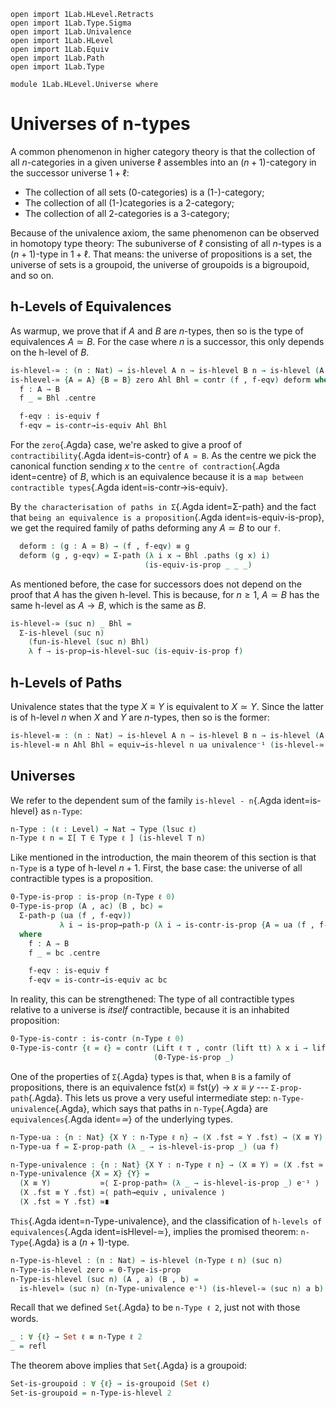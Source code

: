 ```
open import 1Lab.HLevel.Retracts
open import 1Lab.Type.Sigma
open import 1Lab.Univalence
open import 1Lab.HLevel
open import 1Lab.Equiv
open import 1Lab.Path
open import 1Lab.Type

module 1Lab.HLevel.Universe where
```

<!--
```
private variable
  ℓ : Level
  A B C : Type ℓ
```
-->

# Universes of n-types

A common phenomenon in higher category theory is that the collection of
all $n$-categories in a given universe $\ell$ assembles into an
$(n+1)$-category in the successor universe $1+\ell$:

* The collection of all sets (0-categories) is a (1-)-category;
* The collection of all (1-)categories is a 2-category;
* The collection of all 2-categories is a 3-category;

Because of the univalence axiom, the same phenomenon can be observed in
homotopy type theory: The subuniverse of $\ell$ consisting of all
$n$-types is a $(n+1)$-type in $1+\ell$. That means: the universe of
propositions is a set, the universe of sets is a groupoid, the universe
of groupoids is a bigroupoid, and so on.

## h-Levels of Equivalences

As warmup, we prove that if $A$ and $B$ are $n$-types, then so is the
type of equivalences $A \simeq B$. For the case where $n$ is a
successor, this only depends on the h-level of $B$.

```agda
is-hlevel-≃ : (n : Nat) → is-hlevel A n → is-hlevel B n → is-hlevel (A ≃ B) n
is-hlevel-≃ {A = A} {B = B} zero Ahl Bhl = contr (f , f-eqv) deform where
  f : A → B
  f _ = Bhl .centre

  f-eqv : is-equiv f
  f-eqv = is-contr→is-equiv Ahl Bhl
```

For the `zero`{.Agda} case, we're asked to give a proof of
`contractibility`{.Agda ident=is-contr} of `A ≃ B`. As the centre we pick
the canonical function sending $x$ to the `centre of contraction`{.Agda
ident=centre} of $B$, which is an equivalence because it is a
`map between contractible types`{.Agda ident=is-contr→is-equiv}.

By `the characterisation of paths in Σ`{.Agda ident=Σ-path} and the fact
that `being an equivalence is a proposition`{.Agda
ident=is-equiv-is-prop}, we get the required family of paths deforming any
$A \simeq B$ to our `f`.

```agda
  deform : (g : A ≃ B) → (f , f-eqv) ≡ g
  deform (g , g-eqv) = Σ-path (λ i x → Bhl .paths (g x) i)
                              (is-equiv-is-prop _ _ _)
```

As mentioned before, the case for successors does not depend on the
proof that $A$ has the given h-level. This is because, for $n \ge 1$, $A
\simeq B$ has the same h-level as $A \to B$, which is the same as $B$.

```agda
is-hlevel-≃ (suc n) _ Bhl =
  Σ-is-hlevel (suc n) 
    (fun-is-hlevel (suc n) Bhl)
    λ f → is-prop→is-hlevel-suc (is-equiv-is-prop f)
```

## h-Levels of Paths

Univalence states that the type $X ≡ Y$ is equivalent to $X \simeq Y$.
Since the latter is of h-level $n$ when $X$ and $Y$ are $n$-types, then
so is the former:

```agda
is-hlevel-≡ : (n : Nat) → is-hlevel A n → is-hlevel B n → is-hlevel (A ≡ B) n
is-hlevel-≡ n Ahl Bhl = equiv→is-hlevel n ua univalence⁻¹ (is-hlevel-≃ n Ahl Bhl)
```

## Universes

We refer to the dependent sum of the family `is-hlevel - n`{.Agda
ident=is-hlevel} as `n-Type`:

```agda
n-Type : (ℓ : Level) → Nat → Type (lsuc ℓ)
n-Type ℓ n = Σ[ T ∈ Type ℓ ] (is-hlevel T n)
```

Like mentioned in the introduction, the main theorem of this section is
that `n-Type` is a type of h-level $n+1$. First, the base case: the
universe of all contractible types is a proposition.

```agda
0-Type-is-prop : is-prop (n-Type ℓ 0)
0-Type-is-prop (A , ac) (B , bc) =
  Σ-path-p (ua (f , f-eqv))
           λ i → is-prop→path-p (λ i → is-contr-is-prop {A = ua (f , f-eqv) i}) ac bc i
  where
    f : A → B
    f _ = bc .centre

    f-eqv : is-equiv f
    f-eqv = is-contr→is-equiv ac bc
```

In reality, this can be strengthened: The type of all contractible types
relative to a universe is _itself_ contractible, because it is an
inhabited proposition:

```agda
0-Type-is-contr : is-contr (n-Type ℓ 0)
0-Type-is-contr {ℓ = ℓ} = contr (Lift ℓ ⊤ , contr (lift tt) λ x i → lift tt)
                                (0-Type-is-prop _)
```

One of the properties of `Σ`{.Agda} types is that, when `B` is a family
of propositions, there is an equivalence $\mathrm{fst}(x) \equiv
\mathrm{fst}(y) \to x \equiv y$ --- `Σ-prop-path`{.Agda}. This lets us prove a
very useful intermediate step: `n-Type-univalence`{.Agda}, which says
that paths in `n-Type`{.Agda} are `equivalences`{.Agda ident=_≃_} of the
underlying types.

```agda
n-Type-ua : {n : Nat} {X Y : n-Type ℓ n} → (X .fst ≃ Y .fst) → (X ≡ Y)
n-Type-ua f = Σ-prop-path (λ _ → is-hlevel-is-prop _) (ua f)

n-Type-univalence : {n : Nat} {X Y : n-Type ℓ n} → (X ≡ Y) ≃ (X .fst ≃ Y .fst)
n-Type-univalence {X = X} {Y} =
  (X ≡ Y)           ≃⟨ Σ-prop-path≃ (λ _ → is-hlevel-is-prop _) e⁻¹ ⟩
  (X .fst ≡ Y .fst) ≃⟨ path→equiv , univalence ⟩
  (X .fst ≃ Y .fst) ≃∎
```

`This`{.Agda ident=n-Type-univalence}, and the classification of
`h-levels of equivalences`{.Agda ident=isHlevel-≃}, implies the promised
theorem: `n-Type`{.Agda} is a $(n+1)$-type.

```agda
n-Type-is-hlevel : (n : Nat) → is-hlevel (n-Type ℓ n) (suc n)
n-Type-is-hlevel zero = 0-Type-is-prop
n-Type-is-hlevel (suc n) (A , a) (B , b) =
  is-hlevel≃ (suc n) (n-Type-univalence e⁻¹) (is-hlevel-≃ (suc n) a b)
```

Recall that we defined `Set`{.Agda} to be `n-Type ℓ 2`, just not with
those words.

```agda
_ : ∀ {ℓ} → Set ℓ ≡ n-Type ℓ 2
_ = refl
```

The theorem above implies that `Set`{.Agda} is a groupoid:

```agda
Set-is-groupoid : ∀ {ℓ} → is-groupoid (Set ℓ)
Set-is-groupoid = n-Type-is-hlevel 2
```
